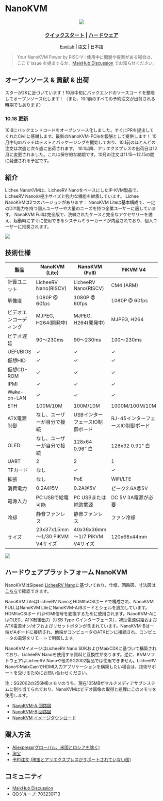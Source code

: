 # NanoKVM

<div align="center">

![](https://wiki.sipeed.com/hardware/zh/kvm/assets/NanoKVM/1_intro/NanoKVM_3.jpg)

<h3>
    <a href="https://wiki.sipeed.com/hardware/zh/lichee/RV_Nano/1_intro.html"> クイックスタート </a> |
    <a href="https://cn.dl.sipeed.com/shareURL/KVM/nanoKVM"> ハードウェア </a>
</h3>

[English](./README.md) | [中文](./README_ZH.md) | 日本語

</div>

> Your NanoKVM Power by RISC-V !
> 使用中に問題や提案がある場合は、ここで issue を提出するか、[MaixHub Discussion](https://maixhub.com/discussion/nanokvm) でお知らせください。

## オープンソース & 貢献 & 出荷

スターが2Kに近づいています！10月中旬にバックエンドのソースコードを整理してオープンソース化します！（また、10.1前のすべての予約注文が出荷される時期でもあります）

### 10.18 更新

10.8にバックエンドコードをオープンソース化しました。すぐにPRを提出してくれたCivilに感謝します。最新のNanoKVM-PCIeを報酬として提供します！
10月中旬のバッチはテストとパッケージングを開始しており、10.1前のほとんどの注文は次週と次々週に出荷されます。
10.1以降、アリエクスプレスの出荷日は12月に変更されました。これは保守的な納期です。10月の注文は11.15〜12.15の間に発送される予定です。

## 紹介

Lichee NanoKVMは、LicheeRV NanoをベースにしたIP-KVM製品で、LicheeRV Nanoの極小サイズと強力な機能を継承しています。
Lichee NanoKVMは2つのバージョンがあります：
NanoKVM Liteは基本構成で、一定のDIY能力を持つ個人ユーザーや大量のニーズを持つ企業ユーザーに適しています。
NanoKVM Fullは完全版で、洗練されたケースと完全なアクセサリーを備え、起動時にすぐに使用できるシステムミラーカードが内蔵されており、個人ユーザーに推奨されます。

![](https://wiki.sipeed.com/hardware/zh/kvm/assets/NanoKVM/1_intro/NanoKVM_1.jpg)

## 技術仕様

| 製品 | NanoKVM (Lite) | NanoKVM (Full) | PiKVM V4 |
| --- | --- | --- | --- |
| 計算ユニット | LicheeRV Nano(RISCV) | LicheeRV Nano(RISCV) | CM4 (ARM) |
| 解像度 | 1080P @ 60fps | 1080P @ 60fps | 1080P @ 60fps |
| ビデオエンコーディング | MJPEG, H264(開発中) | MJPEG, H264(開発中) | MJPEG, H264 |
| ビデオ遅延 | 90～230ms | 90～230ms | 100～230ms |
| UEFI/BIOS | ✓ | ✓ | ✓ |
| 仮想HID | ✓ | ✓ | ✓ |
| 仮想CD-ROM | ✓ | ✓ | ✓ |
| IPMI | ✓ | ✓ | ✓ |
| Wake-on-LAN | ✓ | ✓ | ✓ |
| ETH | 100M/10M | 100M/10M | 1000M/100M/10M |
| ATX電源制御 | なし、ユーザーが自分で接続 | USBインターフェースIO制御ボード | RJ-45インターフェースIO制御ボード |
| OLED | なし、ユーザーが自分で接続 | 128x64 0.96" 白 | 128x32 0.91" 白 |
| UART | 2 | 2 | 1 |
| TFカード | なし | ✓ | ✓ |
| 拡張 | なし | PoE | WiFi/LTE |
| 消費電力 | 0.2A@5V | 0.2A@5V | ピーク2.6A@5V |
| 電源入力 | PC USBで給電可能 | PC USBまたは補助電源 | DC 5V 3A電源が必要 |
| 冷却 | 静音ファンレス | 静音ファンレス | ファン冷却 |
| サイズ | 23x37x15mm <br> ～1/30 PiKVM V4サイズ | 40x36x36mm <br/> ～1/7 PiKVM V4サイズ | 120x68x44mm |

![](https://wiki.sipeed.com/hardware/zh/kvm/assets/NanoKVM/1_intro/NanoKVM_2.jpg)

## ハードウェアプラットフォーム NanoKVM

NanoKVMはSipeed [LicheeRV Nano](https://wiki.sipeed.com/hardware/zh/lichee/RV_Nano/1_intro.html)に基づいており、仕様、回路図、寸法図は[こちら](http://cn.dl.sipeed.com/shareURL/LICHEE/LicheeRV_Nano)で確認できます。

NanoKVM LiteはLicheeRV NanoとHDMItoCSIボードで構成され、NanoKVM FULLはNanoKVM LiteにNanoKVM-A/Bボードとシェルを追加しています。HDMItoCSIボードはHDMI信号を変換するために使用されます。NanoKVM-AにはOLED、ATX制御出力（USB Type-Cインターフェース）、補助電源供給およびATX電源オン/オフおよびリセットボタンが含まれています。NanoKVM-Bは一端がAボードに接続され、他端がコンピュータのATXピンに接続され、コンピュータの電源をリモートで制御します。

NanoKVMイメージはLicheeRV Nano SDKおよびMaixCDKに基づいて構築されており、LicheeRV Nanoを使用する資料と互換性があります。逆に、KVMソフトウェアはLicheeRV Nanoや他のSG2002製品では使用できません。LicheeRV NanoやMaixCamでHDMI入力アプリケーションを構築したい場合は、技術サポートを受けるためにお問い合わせください。

注：SG2002の256MBメモリのうち、現在105MBがマルチメディアサブシステムに割り当てられており、NanoKVMはビデオ画像の取得と処理にこのメモリを使用します。

+ [NanoKVM-A 回路図](https://cn.dl.sipeed.com/fileList/KVM/nanoKVM/HDK/02_Schematic/SCH_RV_Nano_KVM_A_30111.pdf)
+ [NanoKVM-B 回路図](https://cn.dl.sipeed.com/fileList/KVM/nanoKVM/HDK/02_Schematic/SCH_HDMI_MIPI_31011.pdf)
+ [NanoKVM イメージダウンロード](https://github.com/sipeed/NanoKVM/releases/tag/NanoKVM)

## 購入方法

* [Aliexpress(グローバル、米国とロシアを除く)](https://www.aliexpress.com/item/1005007369816019.html)
* [淘宝](https://item.taobao.com/item.htm?id=811206560480)
* [予約注文 (淘宝とアリエクスプレスがサポートされていない国)](https://sipeed.com/nanokvm)

## コミュニティ

* [MaixHub Discussion](https://maixhub.com/discussion/nanokvm)
* QQグループ: 703230713
